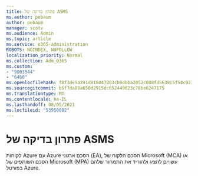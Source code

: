 ```yaml
---
title: פתרון בדיקה של ASMS
ms.author: pebaum
author: pebaum
manager: scotv
ms.audience: Admin
ms.topic: article
ms.service: o365-administration
ROBOTS: NOINDEX, NOFOLLOW
localization_priority: Normal
ms.collection: Adm_O365
ms.custom:
- "9003544"
- "6460"
ms.openlocfilehash: f8f3de5a391d818447883cb8dbba2052c048fd5639c5f54c921ef5247dc6d6a1
ms.sourcegitcommit: b5f7da89a650d2915dc652449623c78be6247175
ms.translationtype: MT
ms.contentlocale: he-IL
ms.lasthandoff: 08/05/2021
ms.locfileid: "53950882"
---
```

# <a name="asms-test-solution"></a>פתרון בדיקה של ASMS

לקוחות Azure עם Azure הסכם ארגוני (EA), הסכם הלקוח של Microsoft (MCA) או הסכם השותפים של Microsoft (MPA) עשויים להציג ולהוריד את התמחור שלהם בפורטל Azure.
